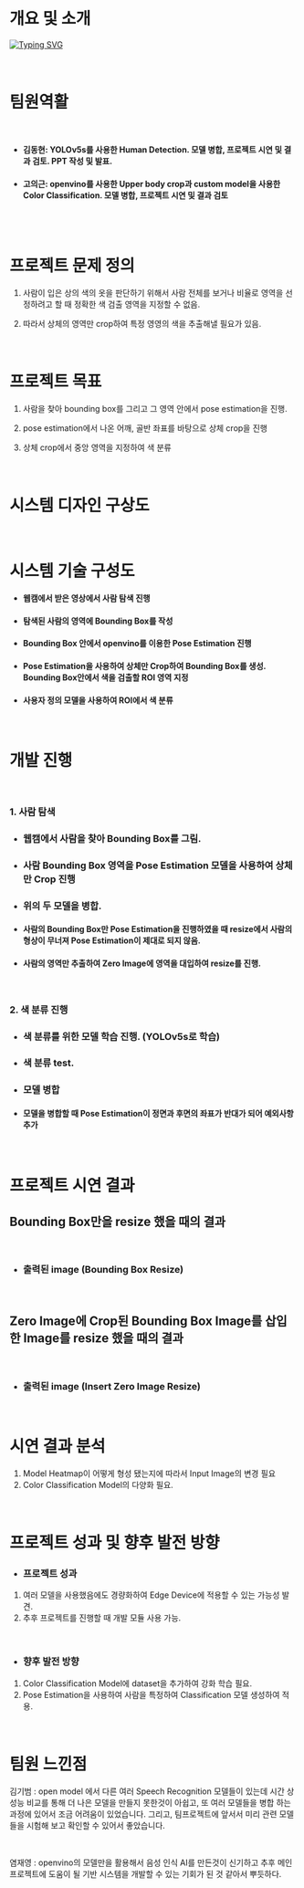 
# 개요 및 소개

[![Typing SVG](https://readme-typing-svg.demolab.com?font=Fira+Code&size=25&pause=1000&color=2609F7&background=FFFFFF&center=true&vCenter=true&repeat=false&width=700&height=75&lines=Human+Detection+and+Color+Classification)](https://git.io/typing-svg)

<br>   

# 팀원역활     

<br>   

- #### 김동현: YOLOv5s를 사용한 Human Detection. 모델 병합, 프로젝트 시연 및 결과 검토. PPT 작성 및 발표.

- #### 고의근: openvino를 사용한 Upper body crop과 custom model을 사용한 Color Classification. 모델 병합, 프로젝트 시연 및 결과 검토


<br>  

   
<br>   
   
# 프로젝트 문제 정의

1. 사람이 입은 상의 색의 옷을 판단하기 위해서 사람 전체를 보거나 비율로 영역을 선정하려고 할 때 정확한 색 검출 영역을 지정할 수 없음.

2. 따라서 상체의 영역만 crop하여 특정 영영의 색을 추출해낼 필요가 있음.
   
<br>   

# 프로젝트 목표

1. 사람을 찾아 bounding box를 그리고 그 영역 안에서 pose estimation을 진행.

2. pose estimation에서 나온 어깨, 골반 좌표를 바탕으로 상체 crop을 진행

3. 상체 crop에서 중앙 영역을 지정하여 색 분류
   
<br>   
   
# 시스템 디자인 구상도


<br>   
   
# 시스템 기술 구성도
- #### 웹캠에서 받은 영상에서 사람 탐색 진행
- #### 탐색된 사람의 영역에 Bounding Box를 작성
- #### Bounding Box 안에서 openvino를 이용한 Pose Estimation 진행
- #### Pose Estimation을 사용하여 상체만 Crop하여 Bounding Box를 생성. Bounding Box안에서 색을 검출할 ROI 영역 지정
- #### 사용자 정의 모델을 사용하여 ROI에서 색 분류
   
<br>   
   
# 개발 진행
   
<br>   
   
### 1. 사람 탐색
- ### 웹캠에서 사람을 찾아 Bounding Box를 그림.
- ### 사람 Bounding Box 영역을 Pose Estimation 모델을 사용하여 상체만 Crop 진행 
- ### 위의 두 모델을 병합.
- #### 사람의 Bounding Box만 Pose Estimation을 진행하였을 때 resize에서 사람의 형상이 무너져 Pose Estimation이 제대로 되지 않음.
- #### 사람의 영역만 추출하여 Zero Image에 영역을 대입하여 resize를 진행.

<br>   
   
### 2. 색 분류 진행
- ### 색 분류를 위한 모델 학습 진행. (YOLOv5s로 학습)
- ### 색 분류 test.
- ### 모델 병합
- #### 모델을 병합할 때 Pose Estimation이 정면과 후면의 좌표가 반대가 되어 예외사항 추가
   
<br>    

# 프로젝트 시연 결과
  
## Bounding Box만을 resize 했을 때의 결과

<br>   

- ### 출력된 image (Bounding Box Resize)

<br>   

## Zero Image에 Crop된 Bounding Box Image를 삽입한 Image를 resize 했을 때의 결과

<br>   

- ### 출력된 image (Insert Zero Image Resize)

<br>   

# 시연 결과 분석
   1. Model Heatmap이 어떻게 형성 됐는지에 따라서 Input Image의 변경 필요
   2. Color Classification Model의 다양화 필요.
     
<br>   

# 프로젝트 성과 및 향후 발전 방향
- ### 프로젝트 성과 
1. 여러 모델을 사용했음에도 경량화하여 Edge Device에 적용할 수 있는 가능성 발견.
2. 추후 프로젝트를 진행할 때 개발 모듈 사용 가능.
     
<br>   

- ### 향후 발전 방향
1. Color Classification Model에 dataset을 추가하여 강화 학습 필요.
2. Pose Estimation을 사용하여 사람을 특정하여 Classification 모델 생성하여 적용.
     
<br>   
 
# 팀원 느낀점

김기범 : open model 에서 다른 여러 Speech Recognition 모델들이 있는데 시간 상 성능 비교를 통해 더 나은 모델을 만들지 못한것이 아쉽고, 또 여러 모델들을 병합 하는 과정에 있어서 조금 어려움이 있었습니다. 그리고, 팀프로젝트에 앞서서 미리 관련 모델들을 시험해 보고 확인할 수 있어서 좋았습니다.
     
<br>   

염재영 : openvino의 모델만을 활용해서 음성 인식 AI를 만든것이 신기하고 추후 메인 프로젝트에 도움이 될 기반 시스템을 개발할 수 있는 기회가 된 것 같아서 뿌듯하다.